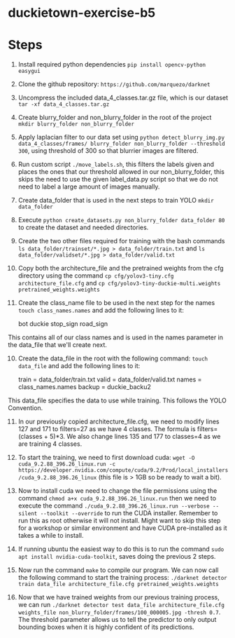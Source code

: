 # duckietown-exercise-b5
# Steps
1. Install required python dependencies ```pip install opencv-python easygui```
2. Clone the github repository: ```https://github.com/marquezo/darknet```

3.  Uncompress the included data_4_classes.tar.gz file, which is our dataset ```tar -xf data_4_classes.tar.gz```

4. Create blurry_folder and non_blurry_folder in the root of the project ```mkdir blurry_folder non_blurry_folder```

5. Apply laplacian filter to our data set using ```python detect_blurry_img.py data_4_classes/frames/ blurry_folder non_blurry_folder --threshold 300```, using threshold of 300 so that blurrier images are filtered.

6. Run custom script ```./move_labels.sh```, this filters the labels given and places the ones that our threshold allowed in our non_blurry_folder, this skips the need to use the given label_data.py script so that we do not need to label a large amount of images manually.

8. Create data_folder that is used in the next steps to train YOLO ```mkdir data_folder```
7. Execute ```python create_datasets.py non_blurry_folder data_folder 80``` to create the dataset and needed directories. 

8. Create the two other files required for training with the bash commands ```ls data_folder/trainset/*.jpg > data_folder/train.txt``` and ```ls data_folder/validset/*.jpg > data_folder/valid.txt```

9. Copy both the architecture_file and the pretrained weights from the cfg directory using the command ```cp cfg/yolov3-tiny.cfg architecture_file.cfg``` and ```cp cfg/yolov3-tiny-duckie-multi.weights pretrained_weights.weights```

10. Create the class_name file to be used in the next step for the names ```touch class_names.names``` and add the following lines to it:

    bot
    duckie
    stop_sign
    road_sign

This contains all of our class names and is used in the names parameter in the data_file that we'll create next.

10. Create the data_file in the root with the following command: ```touch data_file``` and add the following lines to it:

    train  = data_folder/train.txt
    valid  = data_folder/valid.txt
    names = class_names.names
    backup = duckie_backu2

This data_file specifies the data to use while training. This follows the YOLO Convention.

11. In our previously copied architecture_file.cfg, we need to modify lines 127 and 171 to filters=27 as we have 4 classes. The formula is filters=(classes + 5)*3. We also change lines 135 and 177 to classes=4 as we are training 4 classes.

12. To start the training, we need to first download cuda: ```wget -O cuda_9.2.88_396.26_linux.run -c https://developer.nvidia.com/compute/cuda/9.2/Prod/local_installers/cuda_9.2.88_396.26_linux``` (this file is > 1GB so be ready to wait a bit).

13. Now to install cuda we need to change the file permissions using the command ```chmod a+x cuda_9.2.88_396.26_linux.run``` then we need to execute the command ```./cuda_9.2.88_396.26_linux.run --verbose --silent --toolkit --override``` to run the CUDA installer. Remember to run this as root otherwise it will not install. Might want to skip this step for a workshop or similar environment and have CUDA pre-installed as it takes a while to install. 

14. If running ubuntu the easiest way to do this is to run the command ```sudo apt install nvidia-cuda-toolkit```, saves doing the previous 2 steps.

14. Now run the command ```make``` to compile our program. We can now call the following command to start the training process: ```./darknet detector train data_file architecture_file.cfg pretrained_weights.weights```

15. Now that we have trained weights from our previous training process, we can run ```./darknet detector test data_file architecture_file.cfg weights_file non_blurry_folder/frames/100_000005.jpg -thresh 0.7```. The threshold parameter allows us to tell the predictor to only output bounding boxes when it is highly confident of its predictions.